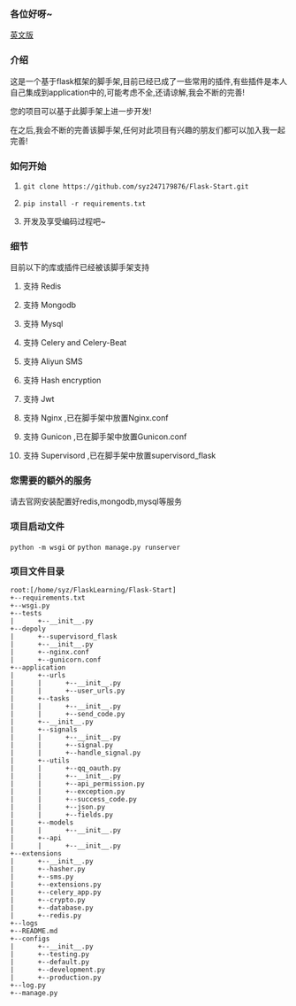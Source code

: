 ### 各位好呀~

[英文版](https://github.com/syz247179876/Flask-Scaffold/blob/main/README.md)

### 介绍

这是一个基于flask框架的脚手架,目前已经已成了一些常用的插件,有些插件是本人自己集成到application中的,可能考虑不全,还请谅解,我会不断的完善!

您的项目可以基于此脚手架上进一步开发!

在之后,我会不断的完善该脚手架,任何对此项目有兴趣的朋友们都可以加入我一起完善!

### 如何开始

1. `git clone https://github.com/syz247179876/Flask-Start.git`

2. `pip install -r requirements.txt`

3. 开发及享受编码过程吧~

### 细节

目前以下的库或插件已经被该脚手架支持

1. 支持 Redis

2. 支持 Mongodb

3. 支持 Mysql

3. 支持 Celery and Celery-Beat

4. 支持 Aliyun SMS

5. 支持 Hash encryption

6. 支持 Jwt

7. 支持 Nginx ,已在脚手架中放置Nginx.conf

8. 支持 Gunicon ,已在脚手架中放置Gunicon.conf

9. 支持 Supervisord ,已在脚手架中放置supervisord_flask

### 您需要的额外的服务

请去官网安装配置好redis,mongodb,mysql等服务

### 项目启动文件

`python -m wsgi` or `python manage.py runserver`

### 项目文件目录

```shell
root:[/home/syz/FlaskLearning/Flask-Start]
+--requirements.txt
+--wsgi.py
+--tests
|      +--__init__.py
+--depoly
|      +--supervisord_flask
|      +--__init__.py
|      +--nginx.conf
|      +--gunicorn.conf
+--application
|      +--urls
|      |      +--__init__.py
|      |      +--user_urls.py
|      +--tasks
|      |      +--__init__.py
|      |      +--send_code.py
|      +--__init__.py
|      +--signals
|      |      +--__init__.py
|      |      +--signal.py
|      |      +--handle_signal.py
|      +--utils
|      |      +--qq_oauth.py
|      |      +--__init__.py
|      |      +--api_permission.py
|      |      +--exception.py
|      |      +--success_code.py
|      |      +--json.py
|      |      +--fields.py
|      +--models
|      |      +--__init__.py
|      +--api
|      |      +--__init__.py
+--extensions
|      +--__init__.py
|      +--hasher.py
|      +--sms.py
|      +--extensions.py
|      +--celery_app.py
|      +--crypto.py
|      +--database.py
|      +--redis.py
+--logs
+--README.md
+--configs
|      +--__init__.py
|      +--testing.py
|      +--default.py
|      +--development.py
|      +--production.py
+--log.py
+--manage.py
```


